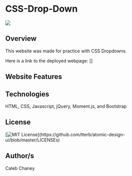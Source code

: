 # CSS-Drop-Down

![]([https://github.com/Cachamoe/CSS-Drop-Down/blob/main/Screen%20Shot%202022-09-15%20at%205.01.28%20PM.png](https://github.com/Cachamoe/CSS-Drop-Down/blob/main/Screen%20Shot%202022-09-15%20at%205.04.01%20PM.png))

## Overview
This website was made for practice with CSS Dropdowns. 

Here is a link to the deployed webpage: []



## Website Features


## Technologies 
HTML, CSS, Javascript, jQuery, Moment.js, and Bootstrap

## License 
[![MIT License](https://img.shields.io/apm/l/atomic-design-ui.svg?)](https://github.com/tterb/atomic-design-ui/blob/master/LICENSEs)

## Author/s
Caleb Chaney
